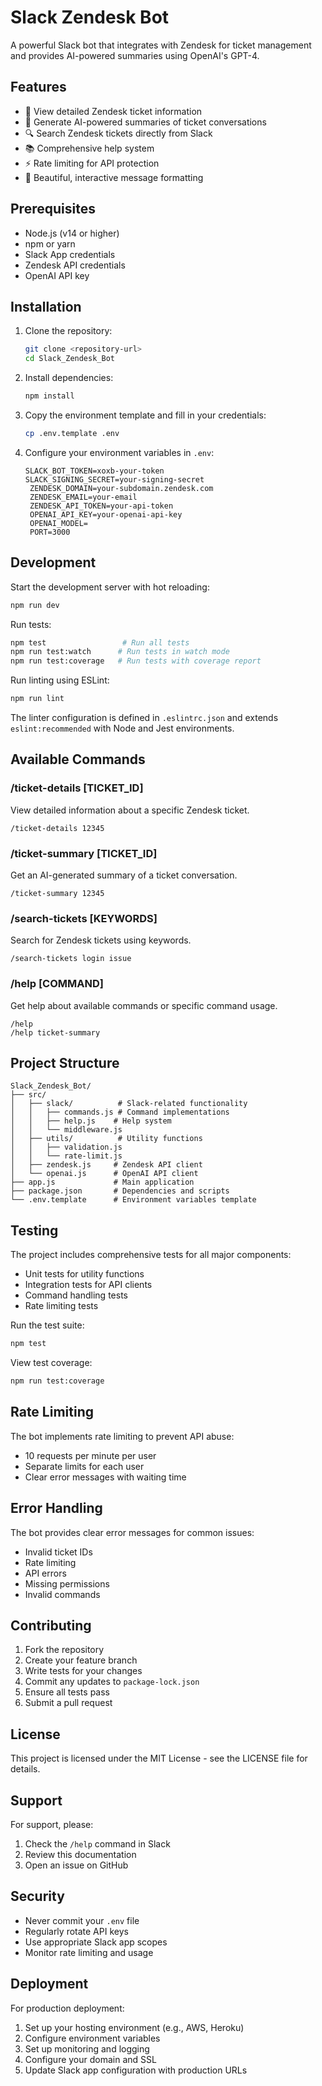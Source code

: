 # Slack Zendesk Bot

A powerful Slack bot that integrates with Zendesk for ticket management and provides AI-powered summaries using OpenAI's GPT-4.

## Features

- 🎫 View detailed Zendesk ticket information
- 🤖 Generate AI-powered summaries of ticket conversations
- 🔍 Search Zendesk tickets directly from Slack
- 📚 Comprehensive help system
- ⚡ Rate limiting for API protection
- 🎨 Beautiful, interactive message formatting

## Prerequisites

- Node.js (v14 or higher)
- npm or yarn
- Slack App credentials
- Zendesk API credentials
- OpenAI API key

## Installation

1. Clone the repository:
   ```bash
   git clone <repository-url>
   cd Slack_Zendesk_Bot
   ```

2. Install dependencies:
   ```bash
   npm install
   ```

3. Copy the environment template and fill in your credentials:
   ```bash
   cp .env.template .env
   ```

4. Configure your environment variables in `.env`:
   ```
   SLACK_BOT_TOKEN=xoxb-your-token
   SLACK_SIGNING_SECRET=your-signing-secret
    ZENDESK_DOMAIN=your-subdomain.zendesk.com
    ZENDESK_EMAIL=your-email
    ZENDESK_API_TOKEN=your-api-token
    OPENAI_API_KEY=your-openai-api-key
    OPENAI_MODEL=
    PORT=3000
    ```

## Development

Start the development server with hot reloading:
```bash
npm run dev
```

Run tests:
```bash
npm test                 # Run all tests
npm run test:watch      # Run tests in watch mode
npm run test:coverage   # Run tests with coverage report
```

Run linting using ESLint:
```bash
npm run lint
```
The linter configuration is defined in `.eslintrc.json` and extends
`eslint:recommended` with Node and Jest environments.

## Available Commands

### /ticket-details [TICKET_ID]
View detailed information about a specific Zendesk ticket.
```
/ticket-details 12345
```

### /ticket-summary [TICKET_ID]
Get an AI-generated summary of a ticket conversation.
```
/ticket-summary 12345
```

### /search-tickets [KEYWORDS]
Search for Zendesk tickets using keywords.
```
/search-tickets login issue
```

### /help [COMMAND]
Get help about available commands or specific command usage.
```
/help
/help ticket-summary
```

## Project Structure

```
Slack_Zendesk_Bot/
├── src/
│   ├── slack/          # Slack-related functionality
│   │   ├── commands.js # Command implementations
│   │   ├── help.js    # Help system
│   │   └── middleware.js
│   ├── utils/          # Utility functions
│   │   ├── validation.js
│   │   └── rate-limit.js
│   ├── zendesk.js     # Zendesk API client
│   └── openai.js      # OpenAI API client
├── app.js             # Main application
├── package.json       # Dependencies and scripts
└── .env.template      # Environment variables template
```

## Testing

The project includes comprehensive tests for all major components:

- Unit tests for utility functions
- Integration tests for API clients
- Command handling tests
- Rate limiting tests

Run the test suite:
```bash
npm test
```

View test coverage:
```bash
npm run test:coverage
```

## Rate Limiting

The bot implements rate limiting to prevent API abuse:
- 10 requests per minute per user
- Separate limits for each user
- Clear error messages with waiting time

## Error Handling

The bot provides clear error messages for common issues:
- Invalid ticket IDs
- Rate limiting
- API errors
- Missing permissions
- Invalid commands

## Contributing

1. Fork the repository
2. Create your feature branch
3. Write tests for your changes
4. Commit any updates to `package-lock.json`
5. Ensure all tests pass
6. Submit a pull request

## License

This project is licensed under the MIT License - see the LICENSE file for details.

## Support

For support, please:
1. Check the `/help` command in Slack
2. Review this documentation
3. Open an issue on GitHub

## Security

- Never commit your `.env` file
- Regularly rotate API keys
- Use appropriate Slack app scopes
- Monitor rate limiting and usage

## Deployment

For production deployment:
1. Set up your hosting environment (e.g., AWS, Heroku)
2. Configure environment variables
3. Set up monitoring and logging
4. Configure your domain and SSL
5. Update Slack app configuration with production URLs
